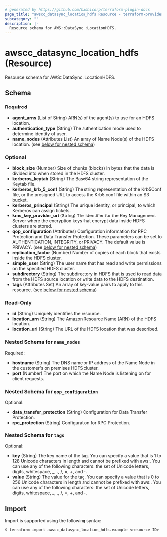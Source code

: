 ```yaml
---
# generated by https://github.com/hashicorp/terraform-plugin-docs
page_title: "awscc_datasync_location_hdfs Resource - terraform-provider-awscc"
subcategory: ""
description: |-
  Resource schema for AWS::DataSync::LocationHDFS.
---
```


# awscc_datasync_location_hdfs (Resource)

Resource schema for AWS::DataSync::LocationHDFS.



<!-- schema generated by tfplugindocs -->
## Schema

### Required

- **agent_arns** (List of String) ARN(s) of the agent(s) to use for an HDFS location.
- **authentication_type** (String) The authentication mode used to determine identity of user.
- **name_nodes** (Attributes List) An array of Name Node(s) of the HDFS location. (see [below for nested schema](#nestedatt--name_nodes))

### Optional

- **block_size** (Number) Size of chunks (blocks) in bytes that the data is divided into when stored in the HDFS cluster.
- **kerberos_keytab** (String) The Base64 string representation of the Keytab file.
- **kerberos_krb_5_conf** (String) The string representation of the Krb5Conf file, or the presigned URL to access the Krb5.conf file within an S3 bucket.
- **kerberos_principal** (String) The unique identity, or principal, to which Kerberos can assign tickets.
- **kms_key_provider_uri** (String) The identifier for the Key Management Server where the encryption keys that encrypt data inside HDFS clusters are stored.
- **qop_configuration** (Attributes) Configuration information for RPC Protection and Data Transfer Protection. These parameters can be set to AUTHENTICATION, INTEGRITY, or PRIVACY. The default value is PRIVACY. (see [below for nested schema](#nestedatt--qop_configuration))
- **replication_factor** (Number) Number of copies of each block that exists inside the HDFS cluster.
- **simple_user** (String) The user name that has read and write permissions on the specified HDFS cluster.
- **subdirectory** (String) The subdirectory in HDFS that is used to read data from the HDFS source location or write data to the HDFS destination.
- **tags** (Attributes Set) An array of key-value pairs to apply to this resource. (see [below for nested schema](#nestedatt--tags))

### Read-Only

- **id** (String) Uniquely identifies the resource.
- **location_arn** (String) The Amazon Resource Name (ARN) of the HDFS location.
- **location_uri** (String) The URL of the HDFS location that was described.

<a id="nestedatt--name_nodes"></a>
### Nested Schema for `name_nodes`

Required:

- **hostname** (String) The DNS name or IP address of the Name Node in the customer's on premises HDFS cluster.
- **port** (Number) The port on which the Name Node is listening on for client requests.


<a id="nestedatt--qop_configuration"></a>
### Nested Schema for `qop_configuration`

Optional:

- **data_transfer_protection** (String) Configuration for Data Transfer Protection.
- **rpc_protection** (String) Configuration for RPC Protection.


<a id="nestedatt--tags"></a>
### Nested Schema for `tags`

Optional:

- **key** (String) The key name of the tag. You can specify a value that is 1 to 128 Unicode characters in length and cannot be prefixed with aws:. You can use any of the following characters: the set of Unicode letters, digits, whitespace, _, ., /, =, +, and -.
- **value** (String) The value for the tag. You can specify a value that is 0 to 256 Unicode characters in length and cannot be prefixed with aws:. You can use any of the following characters: the set of Unicode letters, digits, whitespace, _, ., /, =, +, and -.

## Import

Import is supported using the following syntax:

```shell
$ terraform import awscc_datasync_location_hdfs.example <resource ID>
```
